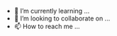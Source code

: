 
- 🌱 I’m currently learning ...
- 💞️ I’m looking to collaborate on ...
- 📫 How to reach me ...

<!---
prashant11235/prashant11235 is a ✨ special ✨ repository because its `README.md` (this file) appears on your GitHub profile.
You can click the Preview link to take a look at your changes.
--->
